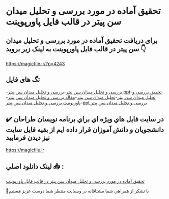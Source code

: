 # تحقیق آماده در مورد بررسی و تحلیل میدان سن پیتر در قالب فایل پاورپوینت

## برای دریافت تحقیق آماده در مورد بررسی و تحلیل میدان سن پیتر در قالب فایل پاورپوینت به لینک زیر بروید 👇

https://magicfile.ir/?p=4243

## تگ های فایل

-[بررسی و تحلیل میدان سن پیتر](https://magicfile.ir/product/%d8%aa%d8%ad%d9%82%db%8c%d9%82-%d8%a8%d8%b1%d8%b1%d8%b3%db%8c-%d9%88-%d8%aa%d8%ad%d9%84%db%8c%d9%84-%d9%85%db%8c%d8%af%d8%a7%d9%86-%d8%b3%d9%86-%d9%be%db%8c%d8%aa%d8%b1-%d9%be%d8%a7%d9%88%d8%b1%d9%be%d9%88%db%8c%d9%86%d8%aa/)-[بررسی و تحلیل میدان سن پیتر ppt](https://magicfile.ir/product/%d8%aa%d8%ad%d9%82%db%8c%d9%82-%d8%a8%d8%b1%d8%b1%d8%b3%db%8c-%d9%88-%d8%aa%d8%ad%d9%84%db%8c%d9%84-%d9%85%db%8c%d8%af%d8%a7%d9%86-%d8%b3%d9%86-%d9%be%db%8c%d8%aa%d8%b1-%d9%be%d8%a7%d9%88%d8%b1%d9%be%d9%88%db%8c%d9%86%d8%aa/)-[تحقیق بررسی و تحلیل میدان سن پیتر](https://magicfile.ir/product/%d8%aa%d8%ad%d9%82%db%8c%d9%82-%d8%a8%d8%b1%d8%b1%d8%b3%db%8c-%d9%88-%d8%aa%d8%ad%d9%84%db%8c%d9%84-%d9%85%db%8c%d8%af%d8%a7%d9%86-%d8%b3%d9%86-%d9%be%db%8c%d8%aa%d8%b1-%d9%be%d8%a7%d9%88%d8%b1%d9%be%d9%88%db%8c%d9%86%d8%aa/)-[تحلیل میدان سن پیتر](https://magicfile.ir/product/%d8%aa%d8%ad%d9%82%db%8c%d9%82-%d8%a8%d8%b1%d8%b1%d8%b3%db%8c-%d9%88-%d8%aa%d8%ad%d9%84%db%8c%d9%84-%d9%85%db%8c%d8%af%d8%a7%d9%86-%d8%b3%d9%86-%d9%be%db%8c%d8%aa%d8%b1-%d9%be%d8%a7%d9%88%d8%b1%d9%be%d9%88%db%8c%d9%86%d8%aa/)-[مقاله بررسی و تحلیل میدان سن پیتر](https://magicfile.ir/product/%d8%aa%d8%ad%d9%82%db%8c%d9%82-%d8%a8%d8%b1%d8%b1%d8%b3%db%8c-%d9%88-%d8%aa%d8%ad%d9%84%db%8c%d9%84-%d9%85%db%8c%d8%af%d8%a7%d9%86-%d8%b3%d9%86-%d9%be%db%8c%d8%aa%d8%b1-%d9%be%d8%a7%d9%88%d8%b1%d9%be%d9%88%db%8c%d9%86%d8%aa/)-[پاورپوینت بررسی و تحلیل میدان سن پیتر](https://magicfile.ir/product/%d8%aa%d8%ad%d9%82%db%8c%d9%82-%d8%a8%d8%b1%d8%b1%d8%b3%db%8c-%d9%88-%d8%aa%d8%ad%d9%84%db%8c%d9%84-%d9%85%db%8c%d8%af%d8%a7%d9%86-%d8%b3%d9%86-%d9%be%db%8c%d8%aa%d8%b1-%d9%be%d8%a7%d9%88%d8%b1%d9%be%d9%88%db%8c%d9%86%d8%aa/)-[ppt بررسی و تحلیل میدان سن پیتر](https://magicfile.ir/product/%d8%aa%d8%ad%d9%82%db%8c%d9%82-%d8%a8%d8%b1%d8%b1%d8%b3%db%8c-%d9%88-%d8%aa%d8%ad%d9%84%db%8c%d9%84-%d9%85%db%8c%d8%af%d8%a7%d9%86-%d8%b3%d9%86-%d9%be%db%8c%d8%aa%d8%b1-%d9%be%d8%a7%d9%88%d8%b1%d9%be%d9%88%db%8c%d9%86%d8%aa/)

## ✔️ در سايت فايل هاي ويژه اي براي برنامه نويسان طراحان دانشجويان و دانش آموزان قرار داده ايم از بقيه فايل سايت نيز ديدن فرماييد

https://magicfile.ir


## لينک دانلود اصلي 📥 :

[تحقیق آماده در مورد بررسی و تحلیل میدان سن پیتر در قالب فایل پاورپوینت](https://magicfile.ir/product/%d8%aa%d8%ad%d9%82%db%8c%d9%82-%d8%a8%d8%b1%d8%b1%d8%b3%db%8c-%d9%88-%d8%aa%d8%ad%d9%84%db%8c%d9%84-%d9%85%db%8c%d8%af%d8%a7%d9%86-%d8%b3%d9%86-%d9%be%db%8c%d8%aa%d8%b1-%d9%be%d8%a7%d9%88%d8%b1%d9%be%d9%88%db%8c%d9%86%d8%aa/) 


🙏با تشکر از همراهي شما مشتاقانه در وبسایت منتظر شما دوست عزیز هستیم

